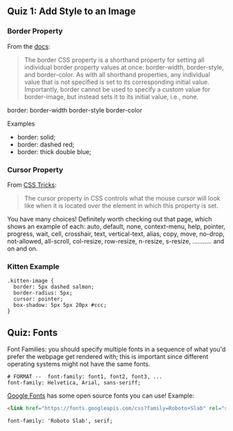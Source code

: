 

## Quiz 1: Add Style to an Image
### Border Property
From the [docs](https://developer.mozilla.org/en-US/docs/Web/CSS/border):
> The border CSS property is a shorthand property for setting all individual border property values at once: border-width, border-style, and border-color. As with all shorthand properties, any individual value that is not specified is set to its corresponding initial value. Importantly, border cannot be used to specify a custom value for border-image, but instead sets it to its initial value, i.e., none.

border: border-width border-style border-color

Examples
* border: solid;
* border: dashed red;
* border: thick double blue;

### Cursor Property
From [CSS Tricks](https://css-tricks.com/almanac/properties/c/cursor/):
> The cursor property in CSS controls what the mouse cursor will look like when it is located over the element in which this property is set.

You have many choices!  Definitely worth checking out that page, which shows an example of each: auto, default, none, context-menu, 
help, pointer, progress, wait, cell, crosshair, text, vertical-text, alias, copy, move, no-drop, not-allowed, all-scroll, col-resize,
row-resize, n-resize, s-resize, ........... and on and on.

### Kitten Example
```
.kitten-image {
  border: 5px dashed salmon;
  border-radius: 5px;
  cursor: pointer;
  box-shadow: 5px 5px 20px #ccc;
}
```


## Quiz: Fonts
Font Families: you should specify multiple fonts in a sequence of what you'd prefer the webpage
get rendered with; this is important since different operating systems might not have the same fonts.
```
# FORMAT --  font-family: font1, font2, font3, ...
font-family: Helvetica, Arial, sans-seriff;
```

[Google Fonts](https://fonts.google.com/) has some open source fonts you can use! Example:
```html
<link href="https://fonts.googleapis.com/css?family=Roboto+Slab" rel="stylesheet">
```
```
font-family: 'Roboto Slab', serif;
```


